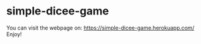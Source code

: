 # simple-dicee-game
You can visit the webpage on: https://simple-dicee-game.herokuapp.com/
<br>
Enjoy!
